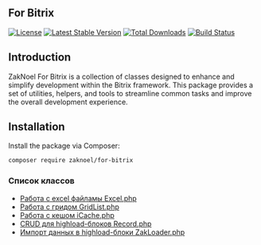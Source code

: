 ## For Bitrix

[![License](https://img.shields.io/badge/license-MIT-blue.svg)](https://opensource.org/licenses/MIT)
[![Latest Stable Version](https://poser.pugx.org/zaknoel/for-bitrix/v/stable)](https://packagist.org/packages/zaknoel/for-bitrix)
[![Total Downloads](https://poser.pugx.org/zaknoel/for-bitrix/downloads)](https://packagist.org/packages/zaknoel/for-bitrix)
[![Build Status](https://travis-ci.org/zaknoel/for-bitrix.svg?branch=master)](https://travis-ci.org/zaknoel/for-bitrix)

## Introduction

ZakNoel For Bitrix is a collection of classes designed to enhance and simplify development within the Bitrix framework. This package provides a set of utilities, helpers, and tools to streamline common tasks and improve the overall development experience.

## Installation

Install the package via Composer:

```bash
composer require zaknoel/for-bitrix
```

### Список классов

* [Работа с excel файламы Excel.php](src/Excel.php)
* [Работа с гридом GridList.php](src/GridList.php)
* [Работа с кешом iCache.php](src/iCache.php)
* [CRUD для highload-блоков Record.php](src/Record.php)
* [Импорт данных в highload-блоки ZakLoader.php](src/ZakLoader.php)